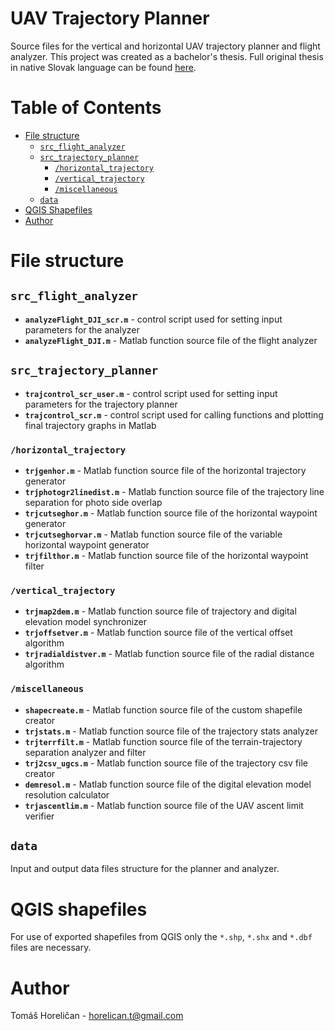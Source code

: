 # UAV Trajectory Planner

Source files for the vertical and horizontal UAV trajectory planner and flight analyzer. This project was created as a bachelor's thesis.
Full original thesis in native Slovak language can be found [here](https://www.vutbr.cz/www_base/zav_prace_soubor_verejne.php?file_id=190920).

# Table of Contents

* [File structure](#file-structure)
	* [`src_flight_analyzer`](#src_flight_analyzer)
	* [`src_trajectory_planner`](#src_trajectory_planner)
		* [`/horizontal_trajectory`](#horizontal_trajectory)
		* [`/vertical_trajectory`](#vertical_trajectory)
		* [`/miscellaneous`](#miscellaneous)
	* [`data`](#data)
* [QGIS Shapefiles](#qgis-shapefiles)
* [Author](#author)

# File structure

## `src_flight_analyzer`

* **`analyzeFlight_DJI_scr.m`** - control script used for setting input parameters for the analyzer
* **`analyzeFlight_DJI.m`** - Matlab function source file of the flight analyzer

## `src_trajectory_planner`

* **`trajcontrol_scr_user.m`** - control script used for setting input parameters for the trajectory planner
* **`trajcontrol_scr.m`** - control script used for calling functions and plotting final trajectory graphs in Matlab

### `/horizontal_trajectory`
 * **`trjgenhor.m`** - Matlab function source file of the horizontal trajectory generator
 * **`trjphotogr2linedist.m`** - Matlab function source file of the trajectory line separation for photo side overlap
 * **`trjcutseghor.m`** - Matlab function source file of the horizontal waypoint generator
 * **`trjcutseghorvar.m`** - Matlab function source file of the variable horizontal waypoint generator
 * **`trjfilthor.m`** - Matlab function source file of the horizontal waypoint filter
### `/vertical_trajectory`
 * **`trjmap2dem.m`** - Matlab function source file of trajectory and digital elevation model synchronizer
 * **`trjoffsetver.m`** - Matlab function source file of the vertical offset algorithm
 * **`trjradialdistver.m`** - Matlab function source file of the radial distance algorithm
### `/miscellaneous`
 * **`shapecreate.m`** - Matlab function source file of the custom shapefile creator
 * **`trjstats.m`** - Matlab function source file of the trajectory stats analyzer
 * **`trjterrfilt.m`** - Matlab function source file of the terrain-trajectory separation analyzer and filter
 * **`trj2csv_ugcs.m`** - Matlab function source file of the trajectory csv file creator
 * **`demresol.m`** - Matlab function source file of the digital elevation model resolution calculator
 * **`trjascentlim.m`** - Matlab function source file of the UAV ascent limit verifier

## `data`
Input and output data files structure for the planner and analyzer.

# QGIS shapefiles
For use of exported shapefiles from QGIS only the `*.shp`, `*.shx` and `*.dbf` files are necessary.

# Author
Tomáš Horeličan - horelican.t@gmail.com